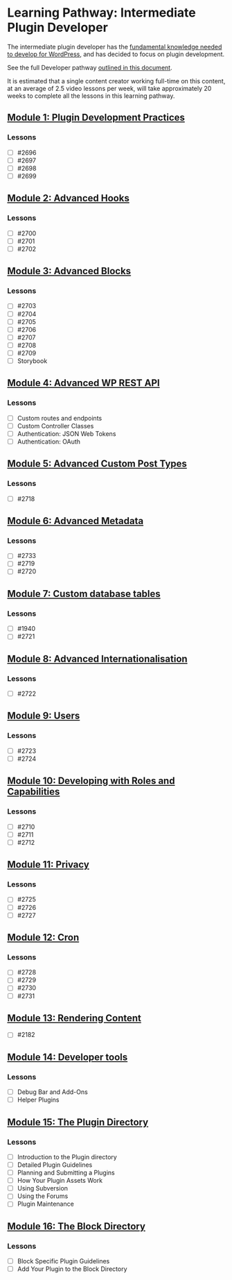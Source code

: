 # Learning Pathway: Intermediate Plugin Developer

The intermediate plugin developer has the [fundamental knowledge needed to develop for WordPress](https://github.com/WordPress/Learn/issues/1984), and has decided to focus on plugin development.

See the full Developer pathway [outlined in this document](https://docs.google.com/spreadsheets/d/1uOm1I62zZLoZGm1rMI2_Ihvul_Z8hwbCExFirr_zhjI/edit#gid=227009618).

It is estimated that a single content creator working full-time on this content, at an average of 2.5 video lessons per week, will take approximately 20 weeks to complete all the lessons in this learning pathway.

## [Module 1: Plugin Development Practices](#module-01)

### Lessons

- [ ] #2696
- [ ] #2697
- [ ] #2698
- [ ] #2699

## [Module 2: Advanced Hooks](#module-02)

### Lessons

- [ ] #2700
- [ ] #2701
- [ ] #2702

## [Module 3: Advanced Blocks](#module-03)

### Lessons

- [ ] #2703
- [ ] #2704
- [ ] #2705
- [ ] #2706
- [ ] #2707
- [ ] #2708
- [ ] #2709
- [ ] Storybook

## [Module 4: Advanced WP REST API](#module-04)

### Lessons

- [ ] Custom routes and endpoints
- [ ] Custom Controller Classes
- [ ] Authentication: JSON Web Tokens
- [ ] Authentication: OAuth

## [Module 5: Advanced Custom Post Types](#module-05)

### Lessons

- [ ] #2718

## [Module 6: Advanced Metadata](#module-06)

### Lessons

- [ ] #2733
- [ ] #2719
- [ ] #2720

## [Module 7: Custom database tables](#module-07)

### Lessons

- [ ] #1940
- [ ] #2721

## [Module 8: Advanced Internationalisation](#module-08)

### Lessons

- [ ] #2722

## [Module 9: Users](#module-09)

### Lessons

- [ ] #2723
- [ ] #2724

## [Module 10: Developing with Roles and Capabilities](#module-10)

### Lessons

- [ ] #2710
- [ ] #2711
- [ ] #2712

## [Module 11: Privacy](#module-11)

### Lessons

- [ ] #2725
- [ ] #2726
- [ ] #2727

## [Module 12: Cron](#module-12)

### Lessons

- [ ] #2728
- [ ] #2729
- [ ] #2730
- [ ] #2731

## [Module 13: Rendering Content](#module-13)

- [ ] #2182

## [Module 14: Developer tools](#module-14)

### Lessons

- [ ] Debug Bar and Add-Ons
- [ ] Helper Plugins

## [Module 15: The Plugin Directory](#module-15)

### Lessons

- [ ] Introduction to the Plugin directory
- [ ] Detailed Plugin Guidelines
- [ ] Planning and Submitting a Plugins
- [ ] How Your Plugin Assets Work
- [ ] Using Subversion
- [ ] Using the Forums
- [ ] Plugin Maintenance

## [Module 16: The Block Directory](#module-16)

### Lessons

- [ ] Block Specific Plugin Guidelines
- [ ] Add Your Plugin to the Block Directory
